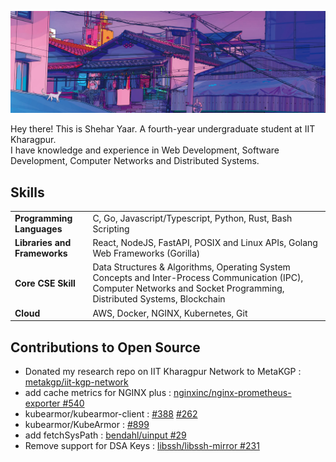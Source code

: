 <head>
  <link rel="stylesheet" href="https://cdn.jsdelivr.net/gh/devicons/devicon@v2.14.0/devicon.min.css">
</head>
<p align="center"> <img src="./banner-aesthetic.png" alt="wall"/></p>

Hey there! This is Shehar Yaar. A fourth-year undergraduate student at IIT Kharagpur. <br/>
I have knowledge and experience in Web Development, Software Development, Computer Networks and Distributed Systems. <br/>

<!--
## Work Experience
1. Software Engineer Intern at [Neverinstall](https://neverinstall.com/) - _1 year 8 months_ (March 2022 - October 2023)
2. Software Engineer Intern at [Securethings](https://securethings.ai/) - _5 months_ (February 2023 - June 2023)
-->

## Skills
<table>
  <tr>
    <td><b>Programming Languages</b></td>
    <td> C, Go, Javascript/Typescript, Python, Rust, Bash Scripting</td>
  </tr>
  <tr>
    <td><b>Libraries and Frameworks</b></td>
    <td> React, NodeJS, FastAPI, POSIX and Linux APIs, Golang Web Frameworks (Gorilla)</td>
  </tr>
  <tr>
    <td><b>Core CSE Skill</b></td>
    <td>Data Structures & Algorithms, Operating System Concepts and Inter-Process Communication (IPC),
Computer Networks and Socket Programming, Distributed Systems, Blockchain</td>
  </tr>
  <tr>
    <td><b>Cloud</b></td>
    <td>AWS, Docker, NGINX, Kubernetes, Git</td>
  </tr>
</table>

## Contributions to Open Source

- Donated my research repo on IIT Kharagpur Network to MetaKGP : [metakgp/iit-kgp-network](https://github.com/metakgp/iit-kgp-network/)
- add cache metrics for NGINX plus : [nginxinc/nginx-prometheus-exporter #540](https://github.com/nginxinc/nginx-prometheus-exporter/pull/540)
- kubearmor/kubearmor-client : [#388](https://github.com/kubearmor/kubearmor-client/pull/388) [#262](https://github.com/kubearmor/kubearmor-client/pull/262)
- kubearmor/KubeArmor : [#899](https://github.com/kubearmor/KubeArmor/pull/899)
- add fetchSysPath : [bendahl/uinput #29](https://github.com/bendahl/uinput/pull/29)
- Remove support for DSA Keys : [libssh/libssh-mirror #231](https://gitlab.com/libssh/libssh-mirror/-/merge_requests/231) 
